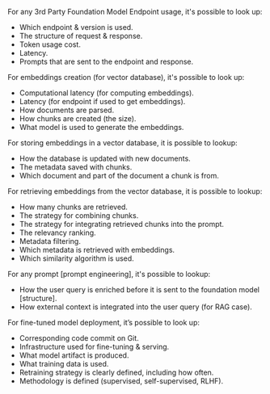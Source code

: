 For any 3rd Party Foundation Model Endpoint usage, it's possible to look up:
- Which endpoint & version is used.
- The structure of request & response.
- Token usage cost.
- Latency.
- Prompts that are sent to the endpoint and response.

For embeddings creation (for vector database), it's possible to look up:
- Computational latency (for computing embeddings).
- Latency (for endpoint if used to get embeddings).
- How documents are parsed.
- How chunks are created (the size).
- What model is used to generate the embeddings.

For storing embeddings in a vector database, it is possible to lookup:
- How the database is updated with new documents.
- The metadata saved with chunks.
- Which document and part of the document a chunk is from.

For retrieving embeddings from the vector database, it is possible to lookup:
- How many chunks are retrieved.
- The strategy for combining chunks.
- The strategy for integrating retrieved chunks into the prompt.
- The relevancy ranking.
- Metadata filtering.
- Which metadata is retrieved with embeddings.
- Which similarity algorithm is used.

For any prompt [prompt engineering], it's possible to lookup:
- How the user query is enriched before it is sent to the foundation model [structure].
- How external context is integrated into the user query (for RAG case).

For fine-tuned model deployment, it’s possible to look up:
- Corresponding code commit on Git.
- Infrastructure used for fine-tuning & serving.
- What model artifact is produced.
- What training data is used.
- Retraining strategy is clearly defined, including how often.
- Methodology is defined (supervised, self-supervised, RLHF).
